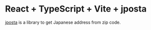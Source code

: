 # React + TypeScript + Vite + jposta
[jposta](https://github.com/nickichi/jposta) is a library to get Japanese address from zip code.